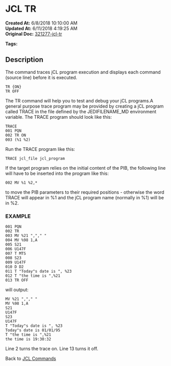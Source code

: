 # JCL TR

**Created At:** 6/8/2018 10:10:00 AM  
**Updated At:** 6/11/2018 4:19:25 AM  
**Original Doc:** [321277-jcl-tr](https://docs.jbase.com/45792-jcl/321277-jcl-tr)  

**Tags:**
<badge text='jcl' vertical='middle' />

## Description 

The command traces jCL program execution and displays each command (source line) before it is executed.

```
TR {ON}
TR OFF
```

The TR command will help you to test and debug your jCL programs.A general purpose trace program may be provided by creating a jCL program called TRACE in the file defined by the JEDIFILENAME\_MD environment variable. The TRACE program should look like this:

```
TRACE
001 PQN
002 TR ON
003 (%1 %2)
```

Run the TRACE program like this:

```
TRACE jcl_file jcl_program
```

If the target program relies on the initial content of the PIB, the following line will have to be inserted into the program like this:

```
002 MV %1 %2,*
```

to move the PIB parameters to their required positions - otherwise the word TRACE will appear in %1 and the jCL program name (normally in %1) will be in %2.



### EXAMPLE

```
001 PQN
002 TR
003 MV %21 ","," "
004 MV %98 1,A
005 S21
006 U147F
007 T MTS
008 S23
009 U147F
010 D D2
011 T "Today"s date is ", %23
012 T "the time is ",%21
013 TR OFF
```

will output:

```
MV %21 ","," "
MV %98 1,A
S21
U147F
S23
U147F
T "Today"s date is ", %23
Today"s date is 01/01/95
T "the time is ",%21
the time is 19:30:32
```

Line 2 turns the trace on. Line 13 turns it off.



Back to [JCL Commands](jcl-commands)
